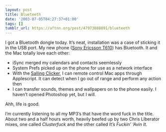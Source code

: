 ```yaml
---
layout: post
title: Blueteeth
date: '2003-07-05T04:27:37+01:00'
tags: []
tumblr_url: https://aftnn.org/post/47973088891/blueteeth
---
```

<p>I got a Bluetooth dongle today. It&rsquo;s neat, installation was a case of sticking it in the USB port. My new phone (<a href="http://www.sonyericsson.com/uk/spg.jsp?template=PS1&amp;B=ie&amp;PID=10055&amp;LM=PSM_V&amp;gal=105">Sony Ericsson T610</a>) has Bluetooth. It and the Mac totally love each other:</p>
<ul>
<li>iSync merged my calendars and contacts seemlessly</li>
<li>System Prefs picked up on the phone for use as a network interface</li>
<li>With the <a href="http://www.salling.com/">Salling Clicker</a>, I can remote control Mac apps through Applescript. It can detect when I go out of range and perform any action then</li>
<li>I can transfer sounds, themes and wallpapers on to the phone easily. I haven&rsquo;t opened Photoshop yet, but I will.</li>
</ul>
<p>Ahh, life is good.</p>
<p>I&rsquo;m currently listening to all my MP3&rsquo;s that have the word fuck in the title. About two and a half hours worth, heavily beefed up by two Chris LIberator mixes, one called <em>Clusterfuck</em> and the other called <em>It&rsquo;s Fuckin&rsquo; &lsquo;Avin It</em>. </p>
